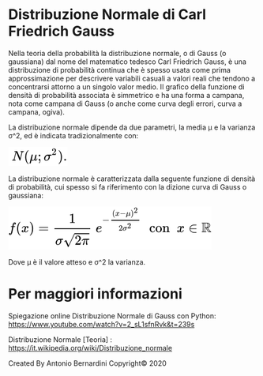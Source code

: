 # Distribuzione Normale di Carl Friedrich Gauss

Nella teoria della probabilità la distribuzione normale, o di Gauss (o gaussiana) dal nome del matematico tedesco Carl Friedrich Gauss, è una distribuzione di probabilità continua che è spesso usata come prima approssimazione per descrivere variabili casuali a valori reali che tendono a concentrarsi attorno a un singolo valor medio. Il grafico della funzione di densità di probabilità associata è simmetrico e ha una forma a campana, nota come campana di Gauss (o anche come curva degli errori, curva a campana, ogiva).

La distribuzione normale dipende da due parametri, la media μ e la varianza σ^2, ed è indicata tradizionalmente con:

![](image/ad0c462e4e3200126b15a81d4e6e1dc5ff5932de.svg)

La distribuzione normale è caratterizzata dalla seguente funzione di densità di probabilità, cui spesso si fa riferimento con la dizione curva di Gauss o gaussiana:

![](image/12210c115c9301f98fc9f1c1abc8b2192b6eefc5.svg)

Dove μ è il valore atteso e σ^2 la varianza.

# Per maggiori informazioni

Spiegazione online Distribuzione Normale di Gauss con Python: https://www.youtube.com/watch?v=2_sL1sfnRvk&t=239s

Distribuzione Normale [Teoria] : https://it.wikipedia.org/wiki/Distribuzione_normale

Created By Antonio Bernardini Copyright© 2020
